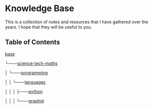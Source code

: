 # Knowledge Base

This is a collection of notes and resources that I have gathered over the years. I hope that they will be useful to you.

## Table of Contents

[base](<base>)

└───[science-tech-maths](<base/science-tech-maths>)

│    └───[programming](<base/science-tech-maths/programming>)

│    │    └───[languages](<base/science-tech-maths/programming/languages>)

│    │    │    ├───[python](<base/science-tech-maths/programming/languages/python>)

│    │    │    └───[graphql](<base/science-tech-maths/programming/languages/graphql>)

